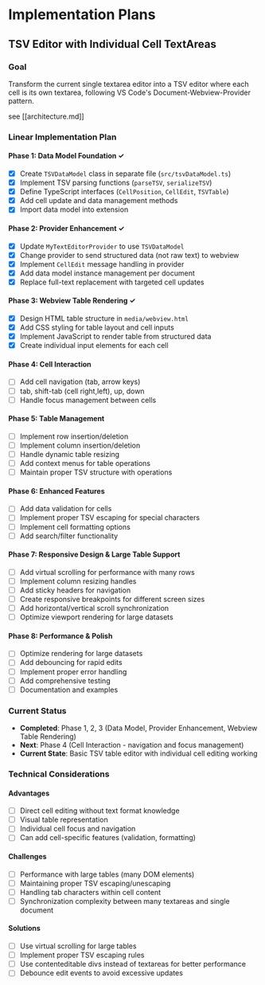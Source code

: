 # Implementation Plans

## TSV Editor with Individual Cell TextAreas

### Goal
Transform the current single textarea editor into a TSV editor where each cell is its own textarea, following VS Code's Document-Webview-Provider pattern.

see [[architecture.md]]

### Linear Implementation Plan

#### Phase 1: Data Model Foundation ✓
- [x] Create `TSVDataModel` class in separate file (`src/tsvDataModel.ts`)
- [x] Implement TSV parsing functions (`parseTSV`, `serializeTSV`)
- [x] Define TypeScript interfaces (`CellPosition`, `CellEdit`, `TSVTable`)
- [x] Add cell update and data management methods
- [x] Import data model into extension

#### Phase 2: Provider Enhancement ✓
- [x] Update `MyTextEditorProvider` to use `TSVDataModel`
- [x] Change provider to send structured data (not raw text) to webview
- [x] Implement `CellEdit` message handling in provider
- [x] Add data model instance management per document
- [x] Replace full-text replacement with targeted cell updates

#### Phase 3: Webview Table Rendering ✓
- [x] Design HTML table structure in `media/webview.html`
- [x] Add CSS styling for table layout and cell inputs
- [x] Implement JavaScript to render table from structured data
- [x] Create individual input elements for each cell

#### Phase 4: Cell Interaction
- [ ] Add cell navigation (tab, arrow keys)
- [ ] tab, shift-tab (cell right,left), up, down
- [ ] Handle focus management between cells

#### Phase 5: Table Management
- [ ] Implement row insertion/deletion
- [ ] Implement column insertion/deletion
- [ ] Handle dynamic table resizing
- [ ] Add context menus for table operations
- [ ] Maintain proper TSV structure with operations

#### Phase 6: Enhanced Features
- [ ] Add data validation for cells
- [ ] Implement proper TSV escaping for special characters
- [ ] Implement cell formatting options
- [ ] Add search/filter functionality

#### Phase 7: Responsive Design & Large Table Support
- [ ] Add virtual scrolling for performance with many rows
- [ ] Implement column resizing handles
- [ ] Add sticky headers for navigation
- [ ] Create responsive breakpoints for different screen sizes
- [ ] Add horizontal/vertical scroll synchronization
- [ ] Optimize viewport rendering for large datasets

#### Phase 8: Performance & Polish
- [ ] Optimize rendering for large datasets
- [ ] Add debouncing for rapid edits
- [ ] Implement proper error handling
- [ ] Add comprehensive testing
- [ ] Documentation and examples

### Current Status
- **Completed**: Phase 1, 2, 3 (Data Model, Provider Enhancement, Webview Table Rendering)
- **Next**: Phase 4 (Cell Interaction - navigation and focus management)
- **Current State**: Basic TSV table editor with individual cell editing working

### Technical Considerations

#### Advantages
- [ ] Direct cell editing without text format knowledge
- [ ] Visual table representation
- [ ] Individual cell focus and navigation
- [ ] Can add cell-specific features (validation, formatting)

#### Challenges
- [ ] Performance with large tables (many DOM elements)
- [ ] Maintaining proper TSV escaping/unescaping
- [ ] Handling tab characters within cell content
- [ ] Synchronization complexity between many textareas and single document

#### Solutions
- [ ] Use virtual scrolling for large tables
- [ ] Implement proper TSV escaping rules
- [ ] Use contenteditable divs instead of textareas for better performance
- [ ] Debounce edit events to avoid excessive updates
